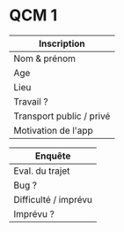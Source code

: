 
# QCM 1

| Inscription              |
| ------------------------ |
| Nom & prénom             |
| Age                      |
| Lieu                     |
| Travail ?                |
| Transport public / privé |
| Motivation de l'app      |



| Enquête              |
| -------------------- |
| Eval. du trajet      |
| Bug ?                |
| Difficulté / imprévu |
| Imprévu ?            |
